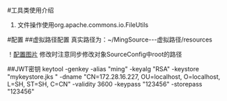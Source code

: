 #工具类使用介绍
1. 文件操作使用org.apache.commons.io.FileUtils

#配置
##虚拟路径配置
真实路径为：~/MingSource---虚拟路径/resources

！[配置图片](/resources/虚拟路径配置.jpg)
修改时注意同步修改对象SourceConfig中root的路径

##JWT密钥
keytool -genkey -alias "ming" 
-keyalg "RSA" 
-keystore "mykeystore.jks " 
-dname "CN=172.28.16.227, OU=localhost, O=localhost, L=SH, ST=SH, C=CN" 
-validity 3600 -keypass "123456" 
-storepass "123456"